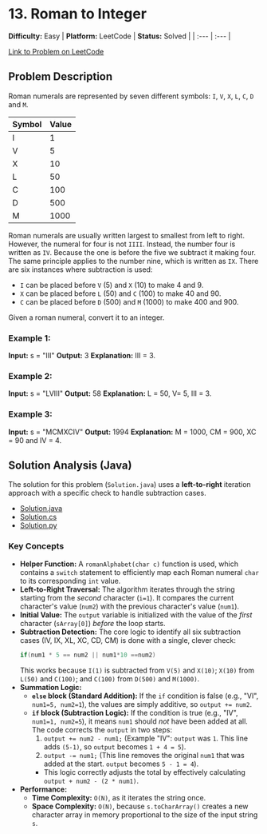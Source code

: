 # 13. Roman to Integer

**Difficulty:** Easy
| **Platform:** LeetCode | **Status:** Solved |
| :--- | :--- |

[Link to Problem on LeetCode](https://leetcode.com/problems/roman-to-integer/)

## Problem Description

Roman numerals are represented by seven different symbols: `I`, `V`, `X`, `L`, `C`, `D` and `M`.

| Symbol | Value |
| :--- | :--- |
| I | 1 |
| V | 5 |
| X | 10 |
| L | 50 |
| C | 100 |
| D | 500 |
| M | 1000 |

Roman numerals are usually written largest to smallest from left to right. However, the numeral for four is not `IIII`. Instead, the number four is written as `IV`. Because the one is before the five we subtract it making four. The same principle applies to the number nine, which is written as `IX`. There are six instances where subtraction is used:

* `I` can be placed before `V` (5) and `X` (10) to make 4 and 9.
* `X` can be placed before `L` (50) and `C` (100) to make 40 and 90.
* `C` can be placed before `D` (500) and `M` (1000) to make 400 and 900.

Given a roman numeral, convert it to an integer.

### Example 1:

**Input:** s = "III"
**Output:** 3
**Explanation:** III = 3.

### Example 2:

**Input:** s = "LVIII"
**Output:** 58
**Explanation:** L = 50, V= 5, III = 3.

### Example 3:

**Input:** s = "MCMXCIV"
**Output:** 1994
**Explanation:** M = 1000, CM = 900, XC = 90 and IV = 4.

## Solution Analysis (Java)

The solution for this problem (`Solution.java`) uses a **left-to-right** iteration approach with a specific check to handle subtraction cases.

* [Solution.java](./Solution.java)
* [Solution.cs](./Solution.cs)
* [Solution.py](./Solution.py)

### Key Concepts
* **Helper Function:** A `romanAlphabet(char c)` function is used, which contains a `switch` statement to efficiently map each Roman numeral `char` to its corresponding `int` value.
* **Left-to-Right Traversal:** The algorithm iterates through the string starting from the *second* character (`i=1`). It compares the current character's value (`num2`) with the previous character's value (`num1`).
* **Initial Value:** The `output` variable is initialized with the value of the *first* character (`sArray[0]`) *before* the loop starts.
* **Subtraction Detection:** The core logic to identify all six subtraction cases (IV, IX, XL, XC, CD, CM) is done with a single, clever check:
    ```java
    if(num1 * 5 == num2 || num1*10 ==num2)
    ```
    This works because `I(1)` is subtracted from `V(5)` and `X(10)`; `X(10)` from `L(50)` and `C(100)`; and `C(100)` from `D(500)` and `M(1000)`.
* **Summation Logic:**
    * **`else` block (Standard Addition):** If the `if` condition is false (e.g., "VI", `num1=5, num2=1`), the values are simply additive, so `output += num2`.
    * **`if` block (Subtraction Logic):** If the condition is true (e.g., "IV", `num1=1, num2=5`), it means `num1` should *not* have been added at all. The code corrects the `output` in two steps:
        1.  `output += num2 - num1;` (Example "IV": `output` was `1`. This line adds `(5-1)`, so `output` becomes `1 + 4 = 5`).
        2.  `output -= num1;` (This line removes the original `num1` that was added at the start. `output` becomes `5 - 1 = 4`).
        * This logic correctly adjusts the total by effectively calculating `output + num2 - (2 * num1)`.
* **Performance:**
    * **Time Complexity:** `O(N)`, as it iterates the string once.
    * **Space Complexity:** `O(N)`, because `s.toCharArray()` creates a new character array in memory proportional to the size of the input string `s`.